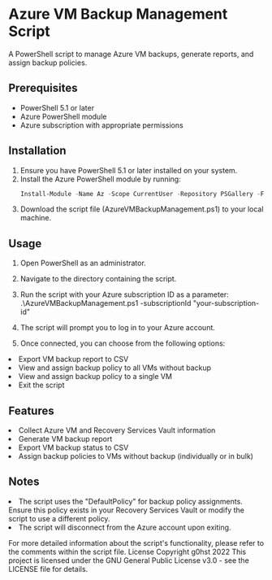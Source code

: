 # Azure VM Backup Management Script

A PowerShell script to manage Azure VM backups, generate reports, and assign backup policies.

## Prerequisites

- PowerShell 5.1 or later
- Azure PowerShell module
- Azure subscription with appropriate permissions

## Installation

1. Ensure you have PowerShell 5.1 or later installed on your system.
2. Install the Azure PowerShell module by running:
   ```powershell
   Install-Module -Name Az -Scope CurrentUser -Repository PSGallery -Force
3. Download the script file (AzureVMBackupManagement.ps1) to your local machine.

## Usage

1. Open PowerShell as an administrator.
2. Navigate to the directory containing the script.
3. Run the script with your Azure subscription ID as a parameter:
   .\AzureVMBackupManagement.ps1 -subscriptionId "your-subscription-id"

4. The script will prompt you to log in to your Azure account.
5. Once connected, you can choose from the following options:

<li>Export VM backup report to CSV
<li>View and assign backup policy to all VMs without backup
<li>View and assign backup policy to a single VM
<li>Exit the script



## Features

<li>Collect Azure VM and Recovery Services Vault information
<li>Generate VM backup report
<li>Export VM backup status to CSV
<li>Assign backup policies to VMs without backup (individually or in bulk)

## Notes

<li>The script uses the "DefaultPolicy" for backup policy assignments. Ensure this policy exists in your Recovery Services Vault or modify the script to use a different policy.
<li>The script will disconnect from the Azure account upon exiting.

For more detailed information about the script's functionality, please refer to the comments within the script file.
License
Copyright g0hst 2022
This project is licensed under the GNU General Public License v3.0 - see the LICENSE file for details.
